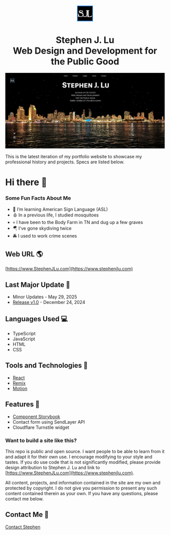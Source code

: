 <p align="center">
<img src="/public/favicon.svg" width="50" alt="SJL Logo">
</p>
<h1 align="center">Stephen J. Lu
  <br>Web Design and Development for the Public Good</h1>

[![Site Preview](/public/social-image.png)](https://www.stephenjlu.com)

This is the latest iteration of my portfolio website to showcase my professional history and projects. Specs are listed below.

# Hi there 👋

### Some Fun Facts About Me
- 🤟 I’m learning American Sign Language (ASL)
- 🩸 In a previous life, I studied mosquitoes
- 💀 I have been to the Body Farm in TN and dug up a few graves
- 🪂 I've gone skydiving twice
- 🚔 I used to work crime scenes

## Web URL 🌎

[https://www.StephenJLu.com](https://www.stephenjlu.com)

## Last Major Update 📆

- Minor Updates - May 29, 2025
- [Release v1.0](https://github.com/StephenJLu/stephenjlu/releases/tag/v1.0) - December 24, 2024

## Languages Used 💻

- TypeScript
- JavaScript
- HTML
- CSS

## Tools and Technologies 🔧

- [React](https://react.dev)
- [Remix](https://remix.run)
- [Motion](https://motion.dev)

## Features 🌟

- [Component Storybook](https://storybook.stephenjlu.com)
- Contact form using SendLayer API
- Cloudflare Turnstile widget

### Want to build a site like this?

This repo is public and open source. I want people to be able to learn from it and adapt it for their own use. I encourage modifying to your style and tastes. If you do use code that is not significantly modified, please provide design attribution to Stephen J. Lu and link to [https://www.StephenJLu.com](https://www.stephenjlu.com).

All content, projects, and information contained in the site are my own and protected by copyright. I do not give you permission to present any such content contained therein as your own. If you have any questions, please contact me below.

## Contact Me 📨

[Contact Stephen](https://www.stephenjlu.com/contact)
